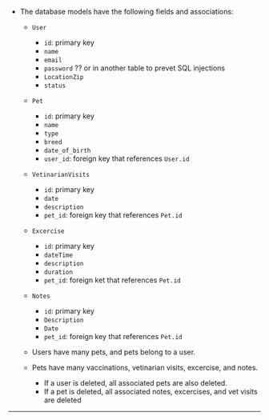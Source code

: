 * The database models have the following fields and associations:

  * `User`
    * `id`: primary key
    * `name`
    * `email`
    * `password` ?? or in another table to prevet SQL injections
    * `LocationZip`
    * `status`

  * `Pet`
    * `id`: primary key
    * `name`
    * `type`
    * `breed`
    * `date_of_birth`
    * `user_id`: foreign key that references `User.id`

  * `VetinarianVisits`
    * `id`: primary key
    * `date`
    * `description`
    * `pet_id`: foreign key that references `Pet.id`

  * `Excercise`
    * `id`: primary key
    * `dateTime`
    * `description`
    * `duration`
    * `pet_id`: foreign ket that references `Pet.id`

  * `Notes`
    * `id`: primary key
    * `Description`
    * `Date`
    * `pet_id`: foreign key that references `Pet.id`

  * Users have many pets, and pets belong to a user.
  * Pets have many vaccinations, vetinarian visits, excercise, and notes.

    * If a user is deleted, all associated pets are also deleted.
    * If a pet is deleted, all associated notes, excercises, and vet visits are deleted

---